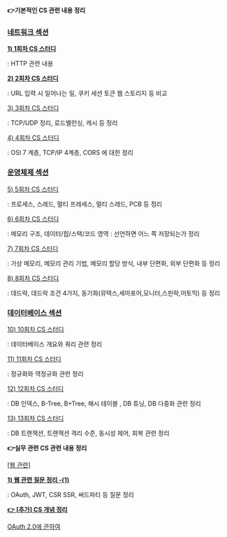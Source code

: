 **👉기본적인 CS 관련 내용 정리**

### [네트워크 섹션](https://github.com/722dydwns/CS-Study-for-tech-interview/tree/main/Network)

**[1) 1회차 CS 스터디](https://github.com/722dydwns/CS-Study-for-tech-interview/tree/main/Network/1%ED%9A%8C%EC%B0%A8)** 

: HTTP 관련 내용 

**[2) 2회차 CS 스터디](https://github.com/722dydwns/CS-Study-for-tech-interview/tree/main/Network/2%ED%9A%8C%EC%B0%A8)** 

: URL 입력 시 일어나는 일, 쿠키 세션 토큰 웹 스토리지 등 비교 

[3) 3회차 CS 스터디](https://github.com/722dydwns/CS-Study-for-tech-interview/tree/main/Network/3%ED%9A%8C%EC%B0%A8)

: TCP/UDP 정리, 로드밸런싱, 캐시 등 정리 

[4) 4회차 CS 스터디](https://github.com/722dydwns/CS-Study-for-tech-interview/tree/main/Network/4%ED%9A%8C%EC%B0%A8)

: OSI 7 계층, TCP/IP 4계층, CORS 에 대한 정리 

### [운영체제 섹션](https://github.com/722dydwns/CS-Study-for-tech-interview/tree/main/Operating%20System)

[5) 5회차 CS 스터디](https://github.com/722dydwns/CS-Study-for-tech-interview/tree/main/Operating%20System/5%ED%9A%8C%EC%B0%A8)

: 프로세스, 스레드, 멀티 프레세스, 멀티 스레드, PCB 등 정리

[6) 6회차 CS 스터디](https://github.com/722dydwns/CS-Study-for-tech-interview/tree/main/Operating%20System/6%ED%9A%8C%EC%B0%A8)

: 메모리 구조, 데이터/힙/스택/코드 영역 : 선언하면 어느 쪽 저장되는가 정리 

[7) 7회차 CS 스터디](https://github.com/722dydwns/CS-Study-for-tech-interview/tree/main/Operating%20System/7%ED%9A%8C%EC%B0%A8)

: 가상 메모리, 메모리 관리 기법, 메모리 할당 방식, 내부 단편화, 외부 단편화 등 정리

[8) 8회차 CS 스터디](https://github.com/722dydwns/CS-Study-for-tech-interview/tree/main/Operating%20System/8%ED%9A%8C%EC%B0%A8)

: 데드락, 데드락 조건 4가지, 동기화(뮤텍스,세마포어,모니터,스핀락,어토믹) 등 정리

### [데이터베이스 섹션](https://github.com/722dydwns/CS-Study-for-tech-interview/tree/main/Database)

[10) 10회차 CS 스터디](https://github.com/722dydwns/CS-Study-for-tech-interview/tree/main/Database/10%ED%9A%8C%EC%B0%A8)

: 데이터베이스 개요와 쿼리 관련 정리

[11) 11회차 CS 스터디](https://github.com/722dydwns/CS-Study-for-tech-interview/tree/main/Database/11%ED%9A%8C%EC%B0%A8)

: 정규화와 역정규화 관련 정리 

[12) 12회차 CS 스터디](https://github.com/722dydwns/CS-Study-for-tech-interview/tree/main/Database/12%ED%9A%8C%EC%B0%A8) 

: DB 인덱스, B-Tree, B+Tree, 해시 테이블 , DB 튜닝, DB 다중화 관련 정리

[13) 13회차 CS 스터디](https://github.com/722dydwns/CS-Study-for-tech-interview/tree/main/Database/13%ED%9A%8C%EC%B0%A8)

: DB 트랜잭션, 트랜잭션 격리 수준, 동시성 제어, 회복 관련 정리

**👉실무 관련 CS 관련 내용 정리**

[[웹 관련]](https://github.com/722dydwns/CS-Study-for-tech-interview/tree/main/%EC%8B%A4%EB%AC%B4%20CS/%EC%9B%B9%20(Web)%20%EA%B4%80%EB%A0%A8%20CS%20%EC%A7%88%EB%AC%B8%20%EC%A0%95%EB%A6%AC) 

**[1) 웹 관련 질문 정리 -(1)](https://github.com/722dydwns/CS-Study-for-tech-interview/blob/main/%EC%8B%A4%EB%AC%B4%20CS/%EC%9B%B9%20(Web)%20%EA%B4%80%EB%A0%A8%20CS%20%EC%A7%88%EB%AC%B8%20%EC%A0%95%EB%A6%AC/%EC%9B%B9%201%20(OAuth%2C%20CSR%20SSR%2C%20%EC%8D%A8%EB%93%9C%ED%8C%8C%ED%8B%B0)%20.md)**

: OAuth, JWT, CSR SSR, 써드파티 등 질문 정리

**[👉 [추가] CS 개념 정리](https://github.com/722dydwns/CS-Study-for-tech-interview/tree/main/%EC%8B%A4%EB%AC%B4%20CS/%5B%EC%B6%94%EA%B0%80%5D%20CS%20%EA%B0%9C%EB%85%90%20%EC%A0%95%EB%A6%AC)** 

[OAuth 2.0에 관하여](https://github.com/722dydwns/CS-Study-for-tech-interview/blob/main/%EC%8B%A4%EB%AC%B4%20CS/%5B%EC%B6%94%EA%B0%80%5D%20CS%20%EA%B0%9C%EB%85%90%20%EC%A0%95%EB%A6%AC/OAuth%202.0%EC%97%90%20%EA%B4%80%ED%95%98%EC%97%AC.md)

